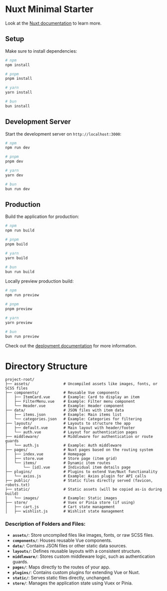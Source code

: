 # Nuxt Minimal Starter

Look at the [Nuxt documentation](https://nuxt.com/docs/getting-started/introduction) to learn more.

## Setup

Make sure to install dependencies:

```bash
# npm
npm install

# pnpm
pnpm install

# yarn
yarn install

# bun
bun install
```

## Development Server

Start the development server on `http://localhost:3000`:

```bash
# npm
npm run dev

# pnpm
pnpm dev

# yarn
yarn dev

# bun
bun run dev
```

## Production

Build the application for production:

```bash
# npm
npm run build

# pnpm
pnpm build

# yarn
yarn build

# bun
bun run build
```

Locally preview production build:

```bash
# npm
npm run preview

# pnpm
pnpm preview

# yarn
yarn preview

# bun
bun run preview
```

Check out the [deployment documentation](https://nuxt.com/docs/getting-started/deployment) for more information.


# Directory Structure
```
project-root/
├── assets/               # Uncompiled assets like images, fonts, or SCSS files
├── components/           # Reusable Vue components
│   ├── ItemCard.vue      # Example: Card to display an item
│   ├── FilterMenu.vue    # Example: Filter menu component
│   └── Header.vue        # Example: Header component
├── data/                 # JSON files with item data
│   ├── items.json        # Example: Main items list
│   └── categories.json   # Example: Categories for filtering
├── layouts/              # Layouts to structure the app
│   ├── default.vue       # Main layout with header/footer
│   └── auth.vue          # Layout for authentication pages
├── middleware/           # Middleware for authentication or route guards
│   └── auth.js           # Example: Auth middleware
├── pages/                # Nuxt pages based on the routing system
│   ├── index.vue         # Homepage
│   ├── store.vue         # Store page (item grid)
│   └── items/            # Dynamic item routes
│       └── [id].vue      # Individual item details page
├── plugins/              # Plugins to extend Vue/Nuxt functionality
│   └── axios.js          # Example: Axios plugin for API calls
├── public/               # Static files directly served (favicon, robots.txt)
├── static/               # Static assets (will be copied as-is during build)
│   └── images/           # Example: Static images
├── store/                # Vuex or Pinia store (if using)
│   ├── cart.js           # Cart state management
│   ├── wishlist.js       # Wishlist state management

```

### Description of Folders and Files:
- **`assets/`**: Store uncompiled files like images, fonts, or raw SCSS files.
- **`components/`**: Houses reusable Vue components.
- **`data/`**: Contains JSON files or other static data sources.
- **`layouts/`**: Defines reusable layouts with a consistent structure.
- **`middleware/`**: Stores custom middleware logic, such as authentication guards.
- **`pages/`**: Maps directly to the routes of your app.
- **`plugins/`**: Contains custom plugins for extending Vue or Nuxt.
- **`static/`**: Serves static files directly, unchanged.
- **`store/`**: Manages the application state using Vuex or Pinia.